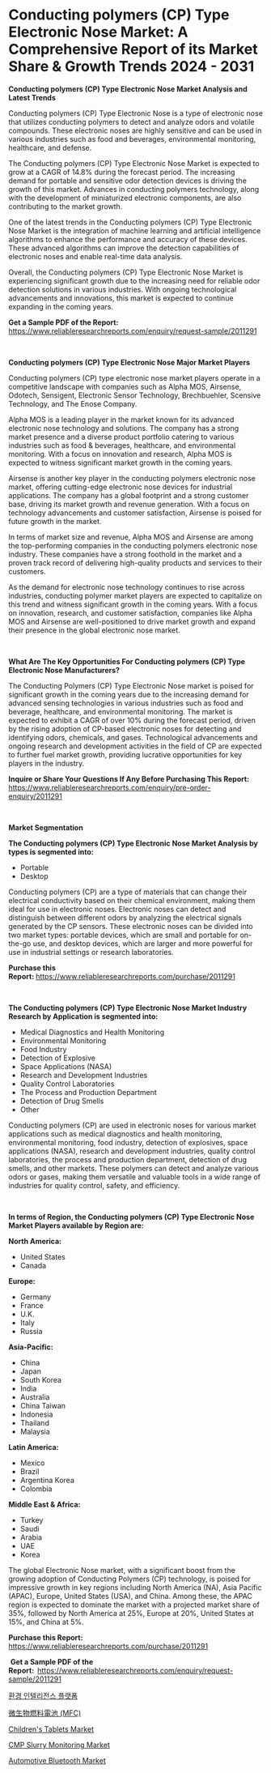 <p><h1>Conducting polymers (CP) Type Electronic Nose Market: A Comprehensive Report of its Market Share & Growth Trends 2024 - 2031</h1></p><p><strong>Conducting polymers (CP) Type Electronic Nose Market Analysis and Latest Trends</strong></p>
<p><p>Conducting polymers (CP) Type Electronic Nose is a type of electronic nose that utilizes conducting polymers to detect and analyze odors and volatile compounds. These electronic noses are highly sensitive and can be used in various industries such as food and beverages, environmental monitoring, healthcare, and defense.</p><p>The Conducting polymers (CP) Type Electronic Nose Market is expected to grow at a CAGR of 14.8% during the forecast period. The increasing demand for portable and sensitive odor detection devices is driving the growth of this market. Advances in conducting polymers technology, along with the development of miniaturized electronic components, are also contributing to the market growth.</p><p>One of the latest trends in the Conducting polymers (CP) Type Electronic Nose Market is the integration of machine learning and artificial intelligence algorithms to enhance the performance and accuracy of these devices. These advanced algorithms can improve the detection capabilities of electronic noses and enable real-time data analysis.</p><p>Overall, the Conducting polymers (CP) Type Electronic Nose Market is experiencing significant growth due to the increasing need for reliable odor detection solutions in various industries. With ongoing technological advancements and innovations, this market is expected to continue expanding in the coming years.</p></p>
<p><strong>Get a Sample PDF of the Report:&nbsp;</strong> <a href="https://www.reliableresearchreports.com/enquiry/request-sample/2011291">https://www.reliableresearchreports.com/enquiry/request-sample/2011291</a></p>
<p>&nbsp;</p>
<p><strong>Conducting polymers (CP) Type Electronic Nose Major Market Players</strong></p>
<p><p>Conducting polymers (CP) type electronic nose market players operate in a competitive landscape with companies such as Alpha MOS, Airsense, Odotech, Sensigent, Electronic Sensor Technology, Brechbuehler, Scensive Technology, and The Enose Company. </p><p>Alpha MOS is a leading player in the market known for its advanced electronic nose technology and solutions. The company has a strong market presence and a diverse product portfolio catering to various industries such as food & beverages, healthcare, and environmental monitoring. With a focus on innovation and research, Alpha MOS is expected to witness significant market growth in the coming years.</p><p>Airsense is another key player in the conducting polymers electronic nose market, offering cutting-edge electronic nose devices for industrial applications. The company has a global footprint and a strong customer base, driving its market growth and revenue generation. With a focus on technology advancements and customer satisfaction, Airsense is poised for future growth in the market.</p><p>In terms of market size and revenue, Alpha MOS and Airsense are among the top-performing companies in the conducting polymers electronic nose industry. These companies have a strong foothold in the market and a proven track record of delivering high-quality products and services to their customers.</p><p>As the demand for electronic nose technology continues to rise across industries, conducting polymer market players are expected to capitalize on this trend and witness significant growth in the coming years. With a focus on innovation, research, and customer satisfaction, companies like Alpha MOS and Airsense are well-positioned to drive market growth and expand their presence in the global electronic nose market.</p></p>
<p>&nbsp;</p>
<p><strong>What Are The Key Opportunities For Conducting polymers (CP) Type Electronic Nose Manufacturers?</strong></p>
<p><p>The Conducting Polymers (CP) Type Electronic Nose market is poised for significant growth in the coming years due to the increasing demand for advanced sensing technologies in various industries such as food and beverage, healthcare, and environmental monitoring. The market is expected to exhibit a CAGR of over 10% during the forecast period, driven by the rising adoption of CP-based electronic noses for detecting and identifying odors, chemicals, and gases. Technological advancements and ongoing research and development activities in the field of CP are expected to further fuel market growth, providing lucrative opportunities for key players in the industry.</p></p>
<p><strong>Inquire or Share Your Questions If Any Before Purchasing This Report:</strong> <a href="https://www.reliableresearchreports.com/enquiry/pre-order-enquiry/2011291">https://www.reliableresearchreports.com/enquiry/pre-order-enquiry/2011291</a></p>
<p>&nbsp;</p>
<p><strong>Market Segmentation</strong></p>
<p><strong>The Conducting polymers (CP) Type Electronic Nose Market Analysis by types is segmented into:</strong></p>
<p><ul><li>Portable</li><li>Desktop</li></ul></p>
<p><p>Conducting polymers (CP) are a type of materials that can change their electrical conductivity based on their chemical environment, making them ideal for use in electronic noses. Electronic noses can detect and distinguish between different odors by analyzing the electrical signals generated by the CP sensors. These electronic noses can be divided into two market types: portable devices, which are small and portable for on-the-go use, and desktop devices, which are larger and more powerful for use in industrial settings or research laboratories.</p></p>
<p><strong>Purchase this Report:&nbsp;</strong><a href="https://www.reliableresearchreports.com/purchase/2011291">https://www.reliableresearchreports.com/purchase/2011291</a></p>
<p>&nbsp;</p>
<p><strong>The Conducting polymers (CP) Type Electronic Nose Market Industry Research by Application is segmented into:</strong></p>
<p><ul><li>Medical Diagnostics and Health Monitoring</li><li>Environmental Monitoring</li><li>Food Industry</li><li>Detection of Explosive</li><li>Space Applications (NASA)</li><li>Research and Development Industries</li><li>Quality Control Laboratories</li><li>The Process and Production Department</li><li>Detection of Drug Smells</li><li>Other</li></ul></p>
<p><p>Conducting polymers (CP) are used in electronic noses for various market applications such as medical diagnostics and health monitoring, environmental monitoring, food industry, detection of explosives, space applications (NASA), research and development industries, quality control laboratories, the process and production department, detection of drug smells, and other markets. These polymers can detect and analyze various odors or gases, making them versatile and valuable tools in a wide range of industries for quality control, safety, and efficiency.</p></p>
<p>&nbsp;</p>
<p><strong>In terms of Region, the Conducting polymers (CP) Type Electronic Nose Market Players available by Region are:</strong></p>
<p>
    <p> <strong> North America: </strong>
        <ul>
            <li>United States</li>
            <li>Canada</li>
        </ul>
        </p> 
    <p> <strong> Europe: </strong>
        <ul>
            <li>Germany</li>
            <li>France</li>
            <li>U.K.</li>
            <li>Italy</li>
            <li>Russia</li>
        </ul>
        </p> 
    <p> <strong> Asia-Pacific: </strong>
        <ul>
            <li>China</li>
            <li>Japan</li>
            <li>South Korea</li>
            <li>India</li>
            <li>Australia</li>
            <li>China Taiwan</li>
            <li>Indonesia</li>
            <li>Thailand</li>
            <li>Malaysia</li>
        </ul>
        </p> 
    <p> <strong> Latin America: </strong>
        <ul>
            <li>Mexico</li>
            <li>Brazil</li>
            <li>Argentina Korea</li>
            <li>Colombia</li>
        </ul>
        </p> 
    <p> <strong> Middle East & Africa: </strong>
        <ul>
            <li>Turkey</li>
            <li>Saudi</li>
            <li>Arabia</li>
            <li>UAE</li>
            <li>Korea</li>
        </ul>
    </p>
    </p>
<p><p>The global Electronic Nose market, with a significant boost from the growing adoption of Conducting Polymers (CP) technology, is poised for impressive growth in key regions including North America (NA), Asia Pacific (APAC), Europe, United States (USA), and China. Among these, the APAC region is expected to dominate the market with a projected market share of 35%, followed by North America at 25%, Europe at 20%, United States at 15%, and China at 5%.</p></p>
<p><strong>Purchase this Report: </strong><a href="https://www.reliableresearchreports.com/purchase/2011291">https://www.reliableresearchreports.com/purchase/2011291</a></p>
<p>&nbsp;<strong>Get a Sample PDF of the Report:&nbsp;&nbsp;</strong><a href="https://www.reliableresearchreports.com/enquiry/request-sample/2011291">https://www.reliableresearchreports.com/enquiry/request-sample/2011291</a></p>
<p><strong></strong></p>
<p><p><a href="https://github.com/fernandotryO5lson96765/Market-Research-Report-List-1/blob/main/793927613386.md">환경 인텔리전스 플랫폼</a></p><p><a href="https://github.com/mcbeesbxa270/Market-Research-Report-List-1/blob/main/885099214268.md">微生物燃料電池 (MFC)</a></p><p><a href="https://github.com/Glendatilghmankmgz0rbhwpy/Market-Research-Report-List-1/blob/main/childrens-tablets-market.md">Children's Tablets Market</a></p><p><a href="https://github.com/dx0328/Market-Research-Report-List-2/blob/main/cmp-slurry-monitoring-market.md">CMP Slurry Monitoring Market</a></p><p><a href="https://issuu.com/reportprime-2/docs/automotive-bluetooth-market-size-2030.pptx">Automotive Bluetooth Market</a></p></p>